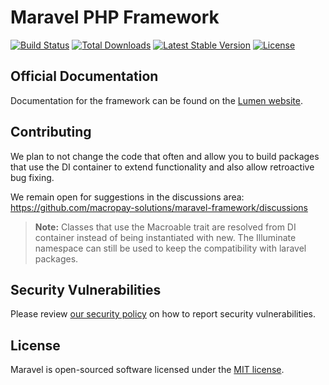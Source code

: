# Maravel PHP Framework

[![Build Status](https://travis-ci.org/macropay-solutions/maravel-framework.svg)](https://travis-ci.org/macropay-solutions/maravel-framework)
[![Total Downloads](https://img.shields.io/packagist/dt/macropay-solutions/maravel-framework)](https://packagist.org/packages/macropay-solutions/maravel-framework)
[![Latest Stable Version](https://img.shields.io/packagist/v/macropay-solutions/maravel-framework)](https://packagist.org/packages/macropay-solutions/maravel-framework)
[![License](https://img.shields.io/packagist/l/macropay-solutions/maravel)](https://packagist.org/packages/macropay-solutions/maravel-framework)


## Official Documentation

Documentation for the framework can be found on the [Lumen website](https://lumen.laravel.com/docs/10.x).

## Contributing

We plan to not change the code that often and allow you to build packages that use the DI container to extend functionality and also allow retroactive bug fixing.

We remain open for suggestions in the discussions area: https://github.com/macropay-solutions/maravel-framework/discussions

> **Note:**  Classes that use the Macroable trait are resolved from DI container instead of being instantiated with new. The Illuminate namespace can still be used to keep the compatibility with laravel packages.

## Security Vulnerabilities

Please review [our security policy](https://github.com/macropay-solutions/maravel-framework/security/policy) on how to report security vulnerabilities.

## License

Maravel is open-sourced software licensed under the [MIT license](LICENSE).
